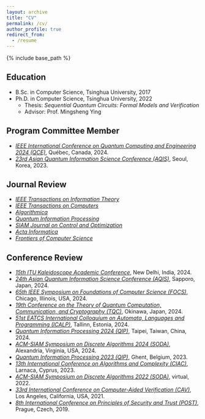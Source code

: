 ```yaml
---
layout: archive
title: "CV"
permalink: /cv/
author_profile: true
redirect_from:
  - /resume
---
```


{% include base_path %}

## Education

* B.Sc. in Computer Science, Tsinghua University, 2017
* Ph.D. in Computer Science, Tsinghua University, 2022
  * Thesis: *Sequential Quantum Circuits: Formal Models and Verification*
  * Advisor: Prof. Mingsheng Ying

## Program Committee Member

* [*IEEE International Conference on Quantum Computing and Engineering 2024 (QCE)*](https://qce.quantum.ieee.org/2024/), Québec, Canada, 2024.
* [*23rd Asian Quantum Information Science Conference (AQIS)*](http://aqis-conf.org/2023/committees/), Seoul, Korea, 2023.

## Journal Review

* [*IEEE Transactions on Information Theory*](https://ieeexplore.ieee.org/xpl/RecentIssue.jsp?punumber=18)
* [*IEEE Transactions on Computers*](https://ieeexplore.ieee.org/xpl/RecentIssue.jsp?punumber=12)
* [*Algorithmica*](https://www.springer.com/journal/453)
* [*Quantum Information Processing*](https://link.springer.com/journal/11128)
* [*SIAM Journal on Control and Optimization*](https://www.siam.org/publications/journals/siam-journal-on-control-and-optimization-sicon)
* [*Acta Informatica*](https://www.springer.com/journal/236)
* [*Frontiers of Computer Science*](https://www.springer.com/journal/11704)

## Conference Review

* [*15th ITU Kaleidoscope Academic Conference*](https://www.itu.int/en/ITU-T/academia/kaleidoscope/2024/Pages/default.aspx), New Delhi, India, 2024.
* [*24th Asian Quantum Information Science Conference (AQIS)*](http://aqis-conf.org/2024/), Sapporo, Japan, 2024.
* [*65th IEEE Symposium on Foundations of Computer Science (FOCS)*](https://focs.computer.org/2024/), Chicago, Illinois, USA, 2024.
* [*19th Conference on the Theory of Quantum Computation, Communication, and Cryptography (TQC)*](https://tqc-conference.org/), Okinawa, Japan, 2024.
* [*51st EATCS International Colloquium on Automata, Languages and Programming (ICALP)*](https://compose.ioc.ee/icalp2024/), Tallinn, Estonia, 2024.
* [*Quantum Information Processing 2024 (QIP)*](https://qip2024.tw/site/page.aspx?pid=901&sid=1522&lang=en), Taipei, Taiwan, China, 2024.
* [*ACM-SIAM Symposium on Discrete Algorithms 2024 (SODA)*](https://www.siam.org/conferences/cm/conference/soda24), Alexandria, Virginia, USA, 2024.
* [*Quantum Information Processing 2023 (QIP)*](https://indico.cern.ch/event/1175020/), Ghent, Belgium, 2023.
* [*13th International Conference on Algorithms and Complexity (CIAC)*](https://easyconferences.eu/ciac2023/), Larnaca, Cyprus, 2023.
* [*ACM-SIAM Symposium on Discrete Algorithms 2022 (SODA)*](https://www.siam.org/conferences/cm/conference/soda22), virtual, 2022.
* [*33rd International Conference on Computer-Aided Verification (CAV)*](http://i-cav.org/2021/), Los Angeles, California, USA, 2021.
* [*8th International Conference on Principles of Security and Trust (POST)*](https://conf.researchr.org/track/etaps-2019/post-2019-papers), Prague, Czech, 2019.
